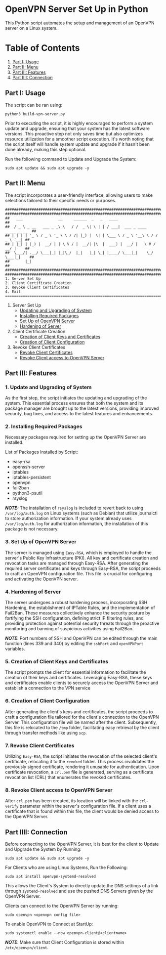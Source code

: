 # OpenVPN Server Set Up in Python
This Python script automates the setup and management of an OpenVPN server on a Linux system.

# Table of Contents
1. [Part I: Usage](#part-i-usage)
2. [Part II: Menu](#part-ii-menu)
3. [Part III: Features](#part-iii-features)
4. [Part IIII: Connection](#part-iiii-connection)

## Part I: Usage
The script can be ran using:
```
python3 build-vpn-server.py
```

Prior to executing the script, it is highly encouraged to perform a system update and upgrade, ensuring that your system has the latest software versions. This proactive step not only saves time but also optimizes resource utilization for a smoother script execution. It's worth noting that the script itself will handle system update and upgrade if it hasn't been done already, making this step optional.

Run the following command to Update and Upgrade the System:
```
sudo apt update && sudo apt upgrade -y
```

## Part II: Menu 
The script incorporates a user-friendly interface, allowing users to make selections tailored to their specific needs or purposes.
```
#################################################################################
#################################################################################
##   ___                __     ______  _   _   ____                            ##
##  / _ \ _ __   ___ _ _\ \   / /  _ \| \ | | / ___|  ___ _ ____   _____ _ __  ##
## | | | | '_ \ / _ \ '_ \ \ / /| |_) |  \| | \___ \ / _ \ '__\ \ / / _ \ '__| ##
## | |_| | |_) |  __/ | | \ V / |  __/| |\  |  ___) |  __/ |   \ V /  __/ |    ##
##  \___/| .__/ \___|_| |_|\_/  |_|   |_| \_| |____/ \___|_|    \_/ \___|_|    ##
##       |_|                                                                   ##
#################################################################################
#################################################################################
1. Server Set Up
2. Client Certificate Creation
3. Revoke Client Certificates
4. Exit
=================================================================================
```
1. Server Set Up
    - [Updating and Upgrading of System](#1-update-and-upgrading-of-system)
    - [Installing Required Packages](#2-installing-required-packages)
    - [Set Up of OpenVPN Server](#3-set-up-of-openvpn-server)
    - [Hardening of Server](#4-hardening-of-server)
2. Client Certificate Creation
    - [Creation of Client Keys and Certificates](#5-creation-of-client-keys-and-certificates)
    - [Creation of Client Configuration](#6-creation-of-client-configuration)
3. Revoke Client Certificates
    - [Revoke Client Certificates](#7-revoke-client-certificates)
    - [Revoke Client access to OpenVPN Server](#8-revoke-client-access-to-openvpn-server)

## Part III: Features
### 1. Update and Upgrading of System
As the first step, the script initiates the updating and upgrading of the system. This essential process ensures that both the system and its package manager are brought up to the latest versions, providing improved security, bug fixes, and access to the latest features and enhancements.

### 2. Installing Required Packages
Necessary packages required for setting up the OpenVPN Server are installed.

List of Packages Installed by Script:
- easy-rsa
- openssh-server
- iptables
- iptables-persistent
- openvpn
- fail2ban
- python3-psutil
- rsyslog

**_NOTE:_**  The installation of `rsyslog` is included to revert back to using `/var/log/auth.log` on Linux systems (such as Debian) that utilize journalctl to store authorization information. If your system already uses `/var/log/auth.log` for authorization information, the installation of this package is not necessary.

### 3. Set Up of OpenVPN Server
The server is managed using `Easy-RSA`, which is employed to handle the server's Public Key Infrastructure (PKI). All key and certificate creation and revocation tasks are managed through Easy-RSA. After generating the required server certificates and keys through Easy-RSA, the script proceeds to craft an OpenVPN configuration file. This file is crucial for configuring and activating the OpenVPN server.

### 4. Hardening of Server
The server undergoes a robust hardening process, incorporating SSH Hardening, the establishment of IPTable Rules, and the implementation of Fail2Ban. These measures collectively enhance the security posture by fortifying the SSH configuration, defining strict IP filtering rules, and providing protection against potential security threats through the proactive monitoring and banning of suspicious activities using Fail2Ban.

**_NOTE_**: Port numbers of SSH and OpenVPN can be edited through the main function (lines 339 and 340) by editing the `sshPort` and `openVPNPort` variables.

### 5. Creation of Client Keys and Certificates
The script prompts the client for essential information to facilitate the creation of their keys and certificates. Leveraging Easy-RSA, these keys and certificates enable clients to securely access the OpenVPN Server and establish a connection to the VPN service

### 6. Creation of Client Configuration
After generating the client's keys and certificates, the script proceeds to craft a configuration file tailored for the client's connection to the OpenVPN Server. This configuration file will be named after the client. Subsequently, this file is relocated to the `/tmp` folder, facilitating easy retrieval by the client through transfer methods like using `scp`.

### 7. Revoke Client Certificates
Utilizing `Easy-RSA`, the script initiates the revocation of the selected client's certificate, relocating it to the `revoked` folder. This process invalidates the previously signed certificate, rendering it unusable for authentication. Upon certificate revocation, a `crl.pem` file is generated, serving as a certificate revocation list (CRL) that enumerates the revoked certificates.

### 8. Revoke Client access to OpenVPN Server
After `crl.pem` has been created, its location will be linked with the `crl-verify` parameter within the server's configuration file. If a client uses a certificate that is found within this file, the client would be denied access to the OpenVPN Server.

## Part IIII: Connection
Before connecting to the OpenVPN Server, it is best for the client to Update and Upgrade the System by Running:
```
sudo apt update && sudo apt upgrade -y
```

For Clients who are using Linux Systems, Run the Following:
```
sudo apt install openvpn-systemd-resolved
```

This allows the Client's System to directly update the DNS settings of a link through `systemd-resolved` and use the pushed DNS Servers given by the OpenVPN Server.

Clients can connect to the OpenVPN Server by running:
```
sudo openvpn <openvpn config file>
```

To enable OpenVPN to Connect at StartUp:
```
sudo systemctl enable --now openvpn-client@<clientname>
```

**_NOTE_**: Make sure that Client Configuration is stored within `/etc/openvpn/client`.